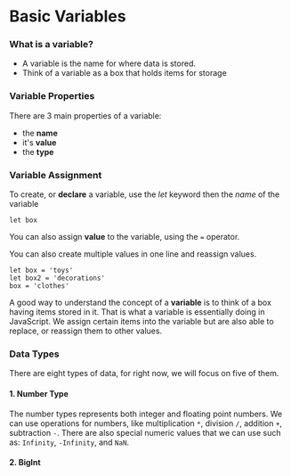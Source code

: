 # Basic Variables
### What is a variable?
- A variable is the name for where data is stored.
- Think of a variable as a box that holds items for storage

### Variable Properties
There are 3 main properties of a variable:
- the **name**
- it's **value**
- the **type**

### Variable Assignment
To create, or **declare** a variable, use the *let* keyword then the *name* of the variable

```
let box
```

You can also assign **value** to the variable, using the ```=``` operator.

You can also create multiple values in one line and reassign values.

```
let box = 'toys'
let box2 = 'decorations'
box = 'clothes'
```

A good way to understand the concept of a **variable** is to think of a box having items stored in it. That is what a variable is essentially doing in JavaScript. We assign certain items into the variable but are also able to replace, or reassign them to other values.

### Data Types
There are eight types of data, for right now, we will focus on five of them.

#### 1. Number Type
The number types represents both integer and floating point numbers. We can use operations for numbers, like multiplication ```*```, division ```/```, addition ```+```, subtraction ```-```.
There are also special numeric values that we can use such as:
```Infinity```, ```-Infinity```, and ```NaN```.

#### 2. BigInt

